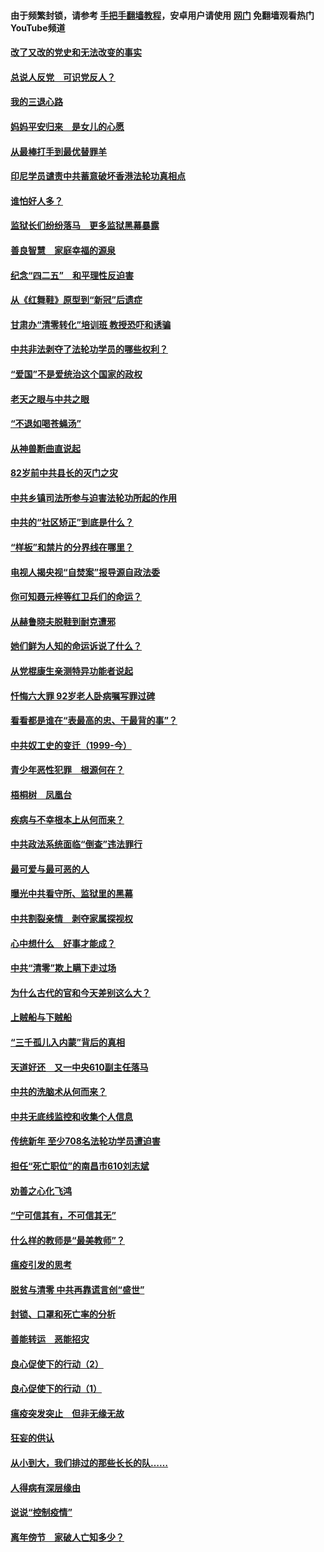 #### 由于频繁封锁，请参考 [手把手翻墙教程](https://github.com/gfw-breaker/guides/wiki/)，安卓用户请使用 [网门](https://github.com/gfw-breaker/nogfw/blob/master/dl.md?t=05040501) 免翻墙观看热门YouTube频道 

#### [改了又改的党史和无法改变的事实](../pages/19/424037.md?t=05040501) 

#### [总说人反党　可识党反人？](../pages/19/423820.md?t=05040501) 

#### [我的三退心路](../pages/19/423876.md?t=05040501) 

#### [妈妈平安归来　是女儿的心愿](../pages/19/423947.md?t=05040501) 

#### [从最棒打手到最优替罪羊](../pages/19/423819.md?t=05040501) 

#### [印尼学员谴责中共蓄意破坏香港法轮功真相点](../pages/19/423902.md?t=05040501) 

#### [谁怕好人多？](../pages/19/423774.md?t=05040501) 

#### [监狱长们纷纷落马　更多监狱黑幕暴露](../pages/19/423787.md?t=05040501) 

#### [善良智慧　家庭幸福的源泉](../pages/19/423632.md?t=05040501) 

#### [纪念“四二五”　和平理性反迫害](../pages/19/423660.md?t=05040501) 

#### [从《红舞鞋》原型到“新冠”后遗症](../pages/19/423509.md?t=05040501) 

#### [甘肃办“清零转化”培训班 教授恐吓和诱骗](../pages/19/423498.md?t=05040501) 

#### [中共非法剥夺了法轮功学员的哪些权利？](../pages/19/423392.md?t=05040501) 

#### [“爱国”不是爱统治这个国家的政权](../pages/19/423029.md?t=05040501) 

#### [老天之眼与中共之眼](../pages/19/423378.md?t=05040501) 

#### [“不退如喝苍蝇汤”](../pages/19/423287.md?t=05040501) 

#### [从神兽断曲直说起](../pages/19/423201.md?t=05040501) 

#### [82岁前中共县长的灭门之灾](../pages/19/423055.md?t=05040501) 

#### [中共乡镇司法所参与迫害法轮功所起的作用](../pages/19/423064.md?t=05040501) 

#### [中共的“社区矫正”到底是什么？](../pages/19/422870.md?t=05040501) 

#### [“样板”和禁片的分界线在哪里？](../pages/19/422704.md?t=05040501) 

#### [电视人揭央视“自焚案”报导源自政法委](../pages/19/422770.md?t=05040501) 

#### [你可知聂元梓等红卫兵们的命运？](../pages/19/422848.md?t=05040501) 

#### [从赫鲁晓夫脱鞋到耐克遭邪](../pages/19/422826.md?t=05040501) 

#### [她们鲜为人知的命运诉说了什么？](../pages/19/422754.md?t=05040501) 

#### [从党棍康生亲测特异功能者说起](../pages/19/422657.md?t=05040501) 

#### [忏悔六大罪 92岁老人卧病嘱写罪过碑](../pages/19/422750.md?t=05040501) 

#### [看看都是谁在“表最高的忠、干最背的事”？](../pages/19/422703.md?t=05040501) 

#### [中共奴工史的变迁（1999-今）](../pages/19/422656.md?t=05040501) 

#### [青少年恶性犯罪　根源何在？](../pages/19/422449.md?t=05040501) 

#### [梧桐树　凤凰台](../pages/19/422442.md?t=05040501) 

#### [疾病与不幸根本上从何而来？](../pages/19/422438.md?t=05040501) 

#### [中共政法系统面临“倒查”违法罪行](../pages/19/422497.md?t=05040501) 

#### [最可爱与最可恶的人](../pages/19/422448.md?t=05040501) 

#### [曝光中共看守所、监狱里的黑幕](../pages/19/422390.md?t=05040501) 

#### [中共割裂亲情　剥夺家属探视权](../pages/19/422364.md?t=05040501) 

#### [心中想什么　好事才能成？](../pages/19/422318.md?t=05040501) 

#### [中共“清零”欺上瞒下走过场](../pages/19/422306.md?t=05040501) 

#### [为什么古代的官和今天差别这么大？](../pages/19/422228.md?t=05040501) 

#### [上贼船与下贼船](../pages/19/422276.md?t=05040501) 

#### [“三千孤儿入内蒙”背后的真相](../pages/19/422229.md?t=05040501) 

#### [天道好还　又一中央610副主任落马](../pages/19/422155.md?t=05040501) 

#### [中共的洗脑术从何而来？](../pages/19/422154.md?t=05040501) 

#### [中共无底线监控和收集个人信息](../pages/19/422039.md?t=05040501) 

#### [传统新年 至少708名法轮功学员遭迫害](../pages/19/421946.md?t=05040501) 

#### [担任“死亡职位”的南昌市610刘志斌](../pages/19/421957.md?t=05040501) 

#### [劝善之心化飞鸿](../pages/19/421164.md?t=05040501) 

#### [“宁可信其有，不可信其无”](../pages/19/421691.md?t=05040501) 

#### [什么样的教师是“最美教师”？](../pages/19/421755.md?t=05040501) 

#### [瘟疫引发的思考](../pages/19/421594.md?t=05040501) 

#### [脱贫与清零 中共再靠谎言创“盛世”](../pages/19/421590.md?t=05040501) 

#### [封锁、口罩和死亡率的分析](../pages/19/421495.md?t=05040501) 

#### [善能转运　恶能招灾](../pages/19/421334.md?t=05040501) 

#### [良心促使下的行动（2）](../pages/19/421361.md?t=05040501) 

#### [良心促使下的行动（1）](../pages/19/421302.md?t=05040501) 

#### [瘟疫突发突止　但非无缘无故](../pages/19/421281.md?t=05040501) 

#### [狂妄的供认](../pages/19/421199.md?t=05040501) 

#### [从小到大，我们排过的那些长长的队……](../pages/19/421243.md?t=05040501) 

#### [人得病有深层缘由](../pages/19/420864.md?t=05040501) 

#### [说说“控制疫情”](../pages/19/420831.md?t=05040501) 

#### [离年傍节　家破人亡知多少？](../pages/19/420563.md?t=05040501) 

